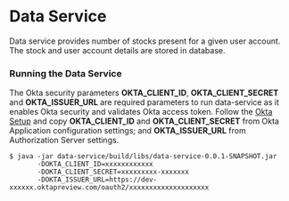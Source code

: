 Data Service
=============

Data service provides number of stocks present for a given user account. The stock and user account details are stored in database.

### Running the Data Service

The Okta security parameters **OKTA_CLIENT_ID**, **OKTA_CLIENT_SECRET** and **OKTA_ISSUER_URL** are required parameters to run data-service as it enables Okta security and validates Okta access token. Follow the [Okta Setup](/../OKTA.md) and copy **OKTA_CLIENT_ID** and **OKTA_CLIENT_SECRET** from Okta Application configuration settings; and **OKTA_ISSUER_URL** from Authorization Server settings. 

    $ java -jar data-service/build/libs/data-service-0.0.1-SNAPSHOT.jar
           -DOKTA_CLIENT_ID=xxxxxxxxxxxx
           -DOKTA_CLIENT_SECRET=xxxxxxxxx-xxxxxxx
           -DOKTA_ISSUER_URL=https://dev-xxxxxx.oktapreview.com/oauth2/xxxxxxxxxxxxxxxxxxxx


